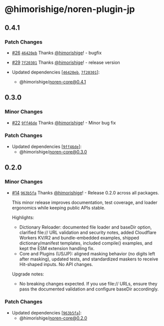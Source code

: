 # @himorishige/noren-plugin-jp

## 0.4.1

### Patch Changes

- [#26](https://github.com/himorishige/noren/pull/26) [`46420eb`](https://github.com/himorishige/noren/commit/46420eb4a4461a863415a91b8d6289fff2a0b3fb) Thanks [@himorishige](https://github.com/himorishige)! - bugfix

- [#29](https://github.com/himorishige/noren/pull/29) [`7f20301`](https://github.com/himorishige/noren/commit/7f203015e8d09d5f9b08a3cabe6eda739295c3a0) Thanks [@himorishige](https://github.com/himorishige)! - release version

- Updated dependencies [[`46420eb`](https://github.com/himorishige/noren/commit/46420eb4a4461a863415a91b8d6289fff2a0b3fb), [`7f20301`](https://github.com/himorishige/noren/commit/7f203015e8d09d5f9b08a3cabe6eda739295c3a0)]:
  - @himorishige/noren-core@0.4.1

## 0.3.0

### Minor Changes

- [#22](https://github.com/himorishige/noren/pull/22) [`9ff46de`](https://github.com/himorishige/noren/commit/9ff46de14b3385d0c25d05530777806a913ad741) Thanks [@himorishige](https://github.com/himorishige)! - Minor bug fix

### Patch Changes

- Updated dependencies [[`9ff46de`](https://github.com/himorishige/noren/commit/9ff46de14b3385d0c25d05530777806a913ad741)]:
  - @himorishige/noren-core@0.3.0

## 0.2.0

### Minor Changes

- [#14](https://github.com/himorishige/noren/pull/14) [`963b5fa`](https://github.com/himorishige/noren/commit/963b5fa609c475db430a2cd71f9358fc047fcd4b) Thanks [@himorishige](https://github.com/himorishige)! - Release 0.2.0 across all packages.

  This minor release improves documentation, test coverage, and loader ergonomics while keeping public APIs stable.

  Highlights:

  - Dictionary Reloader: documented file loader and baseDir option, clarified file:// URL validation and security notes, added Cloudflare Workers KV/R2 and bundle-embedded examples, shipped dictionary/manifest templates, included compile() examples, and kept the ESM extension handling fix.
  - Core and Plugins (US/JP): aligned masking behavior (no digits left after masking), updated tests, and standardized maskers to receive Hit-shaped inputs. No API changes.

  Upgrade notes:

  - No breaking changes expected. If you use file:// URLs, ensure they pass the documented validation and configure baseDir accordingly.

### Patch Changes

- Updated dependencies [[`963b5fa`](https://github.com/himorishige/noren/commit/963b5fa609c475db430a2cd71f9358fc047fcd4b)]:
  - @himorishige/noren-core@0.2.0
